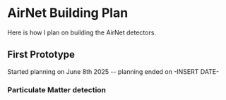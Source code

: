 # AirNet Building Plan

Here is how I plan on building the AirNet detectors.

## First Prototype

Started planning on June 8th 2025 -- planning ended on -INSERT DATE-

### Particulate Matter detection


